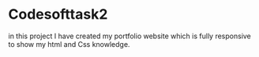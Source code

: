 # Codesofttask2
in this project I have created my portfolio website which is fully responsive to show my html and Css knowledge.

